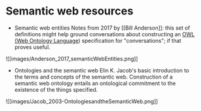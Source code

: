 # Semantic web resources

 - Semantic web entities
Notes from 2017 by [[Bill Anderson]]: this set of definitions might help ground conversations about constructing an [OWL (Web Ontology Language](https://www.w3.org/OWL/)) specification for "conversations"; if that proves useful.

![[images/Anderson_2017_semanticWebEntities.png]]


 - Ontologies and the semantic web
Elin K. Jacob's basic introduction to the terms and concepts of the semantic web. Construction of a semantic web ontology entails an ontological commitment to the existence of the things specified.

![[images/Jacob_2003-OntologiesandtheSemanticWeb.png]]

